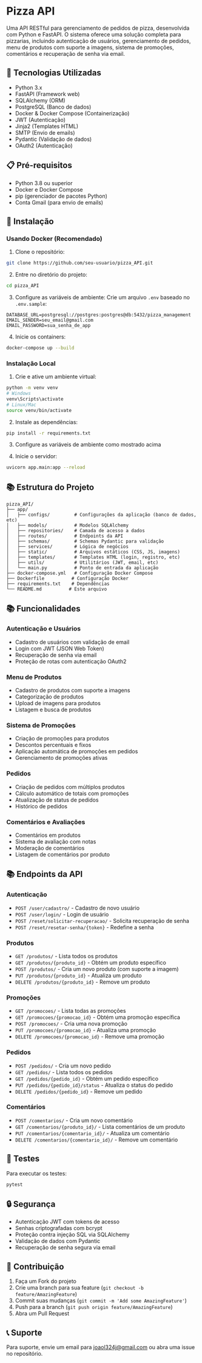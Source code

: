 # Pizza API

Uma API RESTful para gerenciamento de pedidos de pizza, desenvolvida com Python e FastAPI. O sistema oferece uma solução completa para pizzarias, incluindo autenticação de usuários, gerenciamento de pedidos, menu de produtos com suporte a imagens, sistema de promoções, comentários e recuperação de senha via email.

## 🚀 Tecnologias Utilizadas

- Python 3.x
- FastAPI (Framework web)
- SQLAlchemy (ORM)
- PostgreSQL (Banco de dados)
- Docker & Docker Compose (Containerização)
- JWT (Autenticação)
- Jinja2 (Templates HTML)
- SMTP (Envio de emails)
- Pydantic (Validação de dados)
- OAuth2 (Autenticação)

## 📋 Pré-requisitos

- Python 3.8 ou superior
- Docker e Docker Compose
- pip (gerenciador de pacotes Python)
- Conta Gmail (para envio de emails)

## 🔧 Instalação

### Usando Docker (Recomendado)

1. Clone o repositório:
```bash
git clone https://github.com/seu-usuario/pizza_API.git
```

2. Entre no diretório do projeto:
```bash
cd pizza_API
```

3. Configure as variáveis de ambiente:
Crie um arquivo `.env` baseado no `.env.sample`:
```env
DATABASE_URL=postgresql://postgres:postgres@db:5432/pizza_management
EMAIL_SENDER=seu_email@gmail.com
EMAIL_PASSWORD=sua_senha_de_app
```

4. Inicie os containers:
```bash
docker-compose up --build
```

### Instalação Local

1. Crie e ative um ambiente virtual:
```bash
python -m venv venv
# Windows
venv\Scripts\activate
# Linux/Mac
source venv/bin/activate
```

2. Instale as dependências:
```bash
pip install -r requirements.txt
```

3. Configure as variáveis de ambiente como mostrado acima

4. Inicie o servidor:
```bash
uvicorn app.main:app --reload
```

## 📚 Estrutura do Projeto

```
pizza_API/
├── app/
│   ├── configs/         # Configurações da aplicação (banco de dados, etc)
│   ├── models/          # Modelos SQLAlchemy
│   ├── repositories/    # Camada de acesso a dados
│   ├── routes/          # Endpoints da API
│   ├── schemas/         # Schemas Pydantic para validação
│   ├── services/        # Lógica de negócios
│   ├── static/          # Arquivos estáticos (CSS, JS, imagens)
│   ├── templates/       # Templates HTML (login, registro, etc)
│   ├── utils/           # Utilitários (JWT, email, etc)
│   └── main.py          # Ponto de entrada da aplicação
├── docker-compose.yml   # Configuração Docker Compose
├── Dockerfile          # Configuração Docker
├── requirements.txt    # Dependências
└── README.md          # Este arquivo
```

## 📚 Funcionalidades

### Autenticação e Usuários
- Cadastro de usuários com validação de email
- Login com JWT (JSON Web Token)
- Recuperação de senha via email
- Proteção de rotas com autenticação OAuth2

### Menu de Produtos
- Cadastro de produtos com suporte a imagens
- Categorização de produtos
- Upload de imagens para produtos
- Listagem e busca de produtos

### Sistema de Promoções
- Criação de promoções para produtos
- Descontos percentuais e fixos
- Aplicação automática de promoções em pedidos
- Gerenciamento de promoções ativas

### Pedidos
- Criação de pedidos com múltiplos produtos
- Cálculo automático de totais com promoções
- Atualização de status de pedidos
- Histórico de pedidos

### Comentários e Avaliações
- Comentários em produtos
- Sistema de avaliação com notas
- Moderação de comentários
- Listagem de comentários por produto

## 📚 Endpoints da API

### Autenticação
- `POST /user/cadastro/` - Cadastro de novo usuário
- `POST /user/login/` - Login de usuário
- `POST /reset/solicitar-recuperacao/` - Solicita recuperação de senha
- `POST /reset/resetar-senha/{token}` - Redefine a senha

### Produtos
- `GET /produtos/` - Lista todos os produtos
- `GET /produtos/{produto_id}` - Obtém um produto específico
- `POST /produtos/` - Cria um novo produto (com suporte a imagem)
- `PUT /produtos/{produto_id}` - Atualiza um produto
- `DELETE /produtos/{produto_id}` - Remove um produto

### Promoções
- `GET /promocoes/` - Lista todas as promoções
- `GET /promocoes/{promocao_id}` - Obtém uma promoção específica
- `POST /promocoes/` - Cria uma nova promoção
- `PUT /promocoes/{promocao_id}` - Atualiza uma promoção
- `DELETE /promocoes/{promocao_id}` - Remove uma promoção

### Pedidos
- `POST /pedidos/` - Cria um novo pedido
- `GET /pedidos/` - Lista todos os pedidos
- `GET /pedidos/{pedido_id}` - Obtém um pedido específico
- `PUT /pedidos/{pedido_id}/status` - Atualiza o status do pedido
- `DELETE /pedidos/{pedido_id}` - Remove um pedido

### Comentários
- `POST /comentarios/` - Cria um novo comentário
- `GET /comentarios/{produto_id}/` - Lista comentários de um produto
- `PUT /comentarios/{comentario_id}/` - Atualiza um comentário
- `DELETE /comentarios/{comentario_id}/` - Remove um comentário

## 🧪 Testes

Para executar os testes:
```bash
pytest
```

## 🔒 Segurança

- Autenticação JWT com tokens de acesso
- Senhas criptografadas com bcrypt
- Proteção contra injeção SQL via SQLAlchemy
- Validação de dados com Pydantic
- Recuperação de senha segura via email

## 👥 Contribuição

1. Faça um Fork do projeto
2. Crie uma branch para sua feature (`git checkout -b feature/AmazingFeature`)
3. Commit suas mudanças (`git commit -m 'Add some AmazingFeature'`)
4. Push para a branch (`git push origin feature/AmazingFeature`)
5. Abra um Pull Request

## 📞 Suporte

Para suporte, envie um email para joaol324j@gmail.com ou abra uma issue no repositório.
